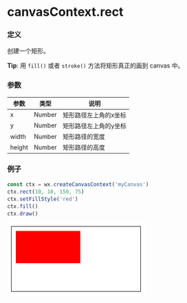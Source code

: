 # canvasContext.rect

### 定义
创建一个矩形。

**Tip**: 用 `fill()` 或者 `stroke()` 方法将矩形真正的画到 canvas 中。


### 参数
| 参数     | 类型     | 说明          |
| ------ | ------ | ----------- |
| x      | Number | 矩形路径左上角的x坐标 |
| y      | Number | 矩形路径左上角的y坐标 |
| width  | Number | 矩形路径的宽度     |
| height | Number | 矩形路径的高度     |

### 例子

```js
const ctx = wx.createCanvasContext('myCanvas')
ctx.rect(10, 10, 150, 75)
ctx.setFillStyle('red')
ctx.fill()
ctx.draw()
```

![](../../image/canvas/fill-rect.png)
